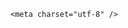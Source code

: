 <!DOCTYPE html>
<html lang="zh-CN">

<head>
    
<title>假清华院长频繁参加活动，假身份一搜索就会被识破，骗子用什么伎俩招摇撞骗的？他会被怎么处罚？_腾讯新闻</title>
<meta name="keywords" content="骗子,清华大学,清华,冒充,名誉权,刑法,名校">
<meta name="description" content="6月22日，澎湃新闻记者接获多位网友举报，一个名为“海宁上川商务发展有限公司”的微信公众号发文《清华大学经管学院浙江分院正式揭牌 赋能浙企高质量发展》称，6月22日上午，清华大学经济管理学院浙江分院签约授牌在海宁上川商务有限公司举行。本次活动聚焦“集众智 聚众力 谋非凡未来”主题，来自清华大学、企业界的代表...">
<meta name="author" content="腾讯网">
<meta name="copyright" content="Copyright 1998 - 2025 Tencent. All Rights Reserved">
<meta property="og:type" content="news" />

<meta property="og:title" content="假清华院长频繁参加活动，假身份一搜索就会被识破，骗子用什么伎俩招摇撞骗的？他会被怎么处罚？_腾讯新闻" />
<meta property="og:description" content="6月22日，澎湃新闻记者接获多位网友举报，一个名为“海宁上川商务发展有限公司”的微信公众号发文《清华大学经管学院浙江分院正式揭牌 赋能浙企高质量发展》称，6月22日上午，清华大学经济管理学院浙江分院签约授牌在海宁上川商务有限公司举行。本次活动聚焦“集众智 聚众力 谋非凡未来”主题，来自清华大学、企业界的代表..." />
<meta property="og:url" content="https://news.qq.com/rain/a/20250623Q01YL300" />
<meta property="og:image" content="https://inews.gtimg.com/news_ls/OtHf-xUqDTxD_Y77JzttXHk0La9OGc3ZoKpAQuvB7Z6cIAA_640330/0" />
<meta property="article:author" content="" />
<meta property="article:published_time" content="2025-06-23 15:52:22" />
<meta property="category" content="" />

    <meta charset="utf-8" />
<meta http-equiv="X-UA-Compatible" content="IE=Edge" />
<meta name="viewport" content="width=device-width, initial-scale=1, shrink-to-fit=no" />
<link rel="dns-prefetch" href="mat1.gtimg.com">
<link rel="dns-prefetch" href="i.news.qq.com">
<link rel="dns-prefetch" href="inews.gtimg.com">
<link rel="shortcut icon" href="https://mat1.gtimg.com/qqcdn/qqindex2021/favicon.ico">
<script nomodule="true" src="https://mat1.gtimg.com/qqcdn/qqindex2021/common-static/20240515201444/core3-37-1.min.js"></script>
<script>
  try {
    if (!window.IntersectionObserver) {
      var observerScript = document.createElement('script');
      observerScript.src = "https://mat1.gtimg.com/qqcdn/qqindex2021/common-static/20241024141058/intersection-observer-polyfill.js";
      document.head.appendChild(observerScript);
    }
  } catch (error) {}
</script>

<script>
  try {
    if (!Element.prototype.scrollTo) {
      var scrollScript = document.createElement('script');
      scrollScript.src = "https://mat1.gtimg.com/qqcdn/qqindex2021/common-static/20241025153001/scroll-behavior-polyfill.js";
      document.head.appendChild(scrollScript);
    }
  } catch (error) {}
</script>
<script>
  try {
    if ('scrollRestoration' in window.history) {
      window.history.scrollRestoration = 'manual';
    }
    window.isPcClient = Boolean(window.electron) && (
      window.navigator.userAgent.indexOf('pc-client') > 0 ||
      window.navigator.userAgent.indexOf('TencentNews') > 0
    );
  } catch {}
</script>
<script>
  try {
    if (window.isPcClient) {
      var bodyStyle = document.createElement('style');
      bodyStyle.innerText = 'body{ zoom: 0.95 }';
      document.head.appendChild(bodyStyle);
    }
  } catch {}
</script>
<script>
  window.DATA = {"news_update_time":1750669968,"question_id":"","copyright_share":"本文来自腾讯新闻客户端创作者，不代表腾讯新闻的观点和立场。","id":"20250623Q01YL300","isSensitive":0,"is_deleted":0,"likeInfo":0,"closeCommentBanner":0,"disableDeclare":1,"iNewsRecommendLevel":1,"questionInfo":{"id":"20250623Q01YL300","longtitle":"假清华院长频繁参加活动，用什么伎俩招摇撞骗的？会被如何处罚？","question_short_title":"假清华院长频繁参加活动，假身份一搜索就会被识破，骗子用什么伎俩招摇撞骗的？他会被怎么处罚？","relate_extend_infos":[{"title":"“清华大学经管学院院长曹玉磊”是谁？官方确认：假的，教职工中没有这个人","url":"https://view.inews.qq.com/a/20250622A06OMG00","abstract":"6月22日，澎湃新闻记者接获多位网友举报，一个名为“海宁上川商务发展有限公司”的微信公众号发文《清华大学经管学院浙江分院正式揭牌 赋能浙企高质量发展》称，6月22日上午，清华大学经济管理学院浙江分院签约授牌在海宁上川商务有限公司举行。本次活动聚焦“集众智 聚众力 谋非凡未来”主题，来自清华大学、企业界的代表...","articletype":"0","id":"20250622A06OMG00","longtitle":"“清华大学经管学院院长曹玉磊”是谁？官方确认：假的，教职工中没有这个人","picShowType":"90092","thumbnails_qqnews":["https://inews.gtimg.com/news_ls/OGYbxUdCq5lscmQh1aA12A3_Q8-OVrbSbqjaKSvpPg2tMAA_294195/0"]}],"thumbnails_qqnews":["https://inews.gtimg.com/om_ls/OuEld3NS4_AqlWbdysxcPfL4V_XIoEHI57Y_WbhoRrZHIAA_294195/0"],"title":"假清华院长频繁参加活动，假身份一搜索就会被识破，骗子用什么伎俩招摇撞骗的？他会被怎么处罚？","url":"http://view.inews.qq.com/a/20250623Q01YL300","abstract":""},"remarks":"","shareDesc":"腾讯新闻","emojiSwitch":1,"intro":"","news_app_recommend_status":4,"content_words_num":41,"relate_extend_infos":{"imgURLSmall":"https://inews.gtimg.com/news_ls/OGYbxUdCq5lscmQh1aA12A3_Q8-OVrbSbqjaKSvpPg2tMAA_150120/0","longTitle":"“清华大学经管学院院长曹玉磊”是谁？官方确认：假的，教职工中没有这个人","title":"“清华大学经管学院院长曹玉磊”是谁？官方确认：假的，教职工中没有这个人","url":"http://view.inews.qq.com/a/20250622A06OMG00","abstract":"6月22日，澎湃新闻记者接获多位网友举报，一个名为“海宁上川商务发展有限公司”的微信公众号发文《清华大学经管学院浙江分院正式揭牌 赋能浙企高质量发展》称，6月22日上午，清华大学经济管理学院浙江分院签约授牌在海宁上川商务有限公司举行。本次活动聚焦“集众智 聚众力 谋非凡未来”主题，来自清华大学、企业界的代表...","id":"20250622A06OMG00","imgURL":"https://inews.gtimg.com/news_ls/OGYbxUdCq5lscmQh1aA12A3_Q8-OVrbSbqjaKSvpPg2tMAA_640330/0"},"ret":0,"time":"2025-06-23 07:34:24","already_answer":false,"ai_switch":true,"article_category":"229","card":{"chlid":"22983986","icon":"https://inews.gtimg.com/om_ls/OPBO91JgEbYG-O62jC2hCRA_yoydsA8oEANb87pxgNxKgAA_200200/0","update_frequency":"1970-01-01 08:00:00","vip_desc":"腾讯新闻问答课代表官方账号","vip_icon_night":"http://inews.gtimg.com/newsapp_ls/0/14876052067/0","vip_place":"left","vip_icon":"http://inews.gtimg.com/newsapp_ls/0/14876051701/0","cpLevel":2,"chlname":"问答课代表","msgEntry":1,"vip_type_new":"30012","suid":"8QMc339d5IQeuTzY5QN3","liveInfo":{},"desc":"腾讯新闻问答课代表，结合当下热点新闻和网友热议，发现好问题，期待好回答。","uin":"ecbe89d289b6198c7996f16538ebc224f9","vip_type":"30012"},"forbidCommentUpDown":0,"self_declare":{"declare":"个人观点，仅供参考"},"shareImg":"https://inews.gtimg.com/om_ls/OuEld3NS4_AqlWbdysxcPfL4V_XIoEHI57Y_WbhoRrZHIAA_870492/0","title":"假清华院长频繁参加活动，假身份一搜索就会被识破，骗子用什么伎俩招摇撞骗的？他会被怎么处罚？","adInfo":{"openAds":1,"openAdsComment":1,"openAdsPhotos":1,"openAdsText":1,"openRelatedNewsAd":1},"all_long_pic":1,"final_declare":["个人观点，仅供参考"],"content":null,"copyright_wording_share":"免责声明","detail_entry":{"is_orignal":1,"orignal_entry":1},"emojiRelatedSwitch":1,"safe_cntl":{"close_all_emoticon_comment":0,"close_all_favorite":0,"close_all_ad":0,"close_all_rel":0,"close_comment_dislike":0,"close_global_news_sis":0,"close_relate_thing":0,"close_share_pull":0,"emoticon_comment_mode":0},"FadCid":"","abstract":"","categoryrray":{"category_id":"229","sub_category_id":"2044"},"surl":"https://view.inews.qq.com/a/20250623Q01YL300","answer_num":1,"channelEntryJumpType":1,"commentid":"","url":"https://view.inews.qq.com/a/20250623Q01YL300","extra_property":{"FeedbackDetailDisableInsert":1,"zanSkinType":""},"attribute":{},"atype":232,"enableDiffusion":1,"cms_id":"20250623Q01YL300","articleId":"20250623Q047DH00","article_type":232,"tags":"","desc":"6月22日，澎湃新闻记者接获多位网友举报，一个名为“海宁上川商务发展有限公司”的微信公众号发文《清华大学经管学院浙江分院正式揭牌 赋能浙企高质量发展》称，6月22日上午，清华大学经济管理学院浙江分院签约授牌在海宁上川商务有限公司举行。本次活动聚焦“集众智 聚众力 谋非凡未来”主题，来自清华大学、企业界的代表...","videoArr":[]};
</script>
<script>
  window.channelInfo = {"channelConfig":{"channelNav":[{"_auto_id":"1","active_alien_img":"","alien_img":"","channel_id":"news_news_home","is_local":"0","link":"https://www.qq.com","name_cn":"首页","name_en":"home"},{"_auto_id":"2","active_alien_img":"","alien_img":"","channel_id":"news_news_top","is_local":"0","link":"","name_cn":"要闻","name_en":"news"},{"_auto_id":"4","active_alien_img":"","alien_img":"","channel_id":"news_news_bj","is_local":"1","link":"","name_cn":"北京","name_en":"bj"},{"_auto_id":"5","active_alien_img":"","alien_img":"","channel_id":"news_news_tech","is_local":"0","link":"","name_cn":"科技","name_en":"tech"},{"_auto_id":"6","active_alien_img":"","alien_img":"","channel_id":"news_news_edu","is_local":"0","link":"","name_cn":"教育","name_en":"edu"},{"_auto_id":"7","active_alien_img":"https://inews.gtimg.com/newsapp_bt/0/06091154503_335/0","alien_img":"https://inews.gtimg.com/newsapp_bt/0/06091154503_335/0","channel_id":"news_news_download","is_local":"0","link":"https://news.qq.com/mobile/","name_cn":"电脑版","name_en":"https://news.qq.com/mobile/"},{"_auto_id":"8","active_alien_img":"","alien_img":"","channel_id":"tv","is_local":"0","link":"https://v.qq.com/channel/tv/?ptag=qqnews","name_cn":"电视剧","name_en":"tv"},{"_auto_id":"9","active_alien_img":"","alien_img":"","channel_id":"news_news_finance","is_local":"0","link":"","name_cn":"财经","name_en":"finance"},{"_auto_id":"10","active_alien_img":"","alien_img":"","channel_id":"news_news_qa","is_local":"0","link":"","name_cn":"热问","name_en":"qa"},{"_auto_id":"11","active_alien_img":"","alien_img":"","channel_id":"news_news_ent","is_local":"0","link":"","name_cn":"娱乐","name_en":"ent"},{"_auto_id":"13","active_alien_img":"","alien_img":"","channel_id":"variety","is_local":"0","link":"https://v.qq.com/channel/variety/?ptag=qqnews","name_cn":"综艺","name_en":"variety"},{"_auto_id":"14","active_alien_img":"","alien_img":"","channel_id":"news_news_sports","is_local":"0","link":"","name_cn":"体育","name_en":"sports"},{"_auto_id":"15","active_alien_img":"","alien_img":"","channel_id":"news_news_nba","is_local":"0","link":"","name_cn":"NBA","name_en":"nba"},{"_auto_id":"16","active_alien_img":"","alien_img":"","channel_id":"news_news_world","is_local":"0","link":"","name_cn":"国际","name_en":"world"},{"_auto_id":"17","active_alien_img":"","alien_img":"","channel_id":"news_news_mil","is_local":"0","link":"","name_cn":"军事","name_en":"milite"},{"_auto_id":"18","active_alien_img":"","alien_img":"","channel_id":"news_news_auto","is_local":"0","link":"","name_cn":"汽车","name_en":"auto"},{"_auto_id":"19","active_alien_img":"","alien_img":"","channel_id":"news_news_house","is_local":"0","link":"","name_cn":"房产","name_en":"house"},{"_auto_id":"20","active_alien_img":"","alien_img":"","channel_id":"news_news_antip","is_local":"0","link":"","name_cn":"健康","name_en":"health"},{"_auto_id":"21","active_alien_img":"","alien_img":"","channel_id":"news_news_video","is_local":"0","link":"","name_cn":"视频","name_en":"video"},{"_auto_id":"22","active_alien_img":"","alien_img":"","channel_id":"news_news_game","is_local":"0","link":"","name_cn":"游戏","name_en":"games"},{"_auto_id":"24","active_alien_img":"","alien_img":"","channel_id":"news_news_nchupin","is_local":"0","link":"","name_cn":"眼界","name_en":"chupin"},{"_auto_id":"25","active_alien_img":"","alien_img":"","channel_id":"news_news_football","is_local":"0","link":"","name_cn":"足球","name_en":"football"},{"_auto_id":"26","active_alien_img":"","alien_img":"","channel_id":"news_news_kepu","is_local":"0","link":"","name_cn":"科学","name_en":"kepu"},{"_auto_id":"28","active_alien_img":"","alien_img":"","channel_id":"news_news_digi","is_local":"0","link":"","name_cn":"数码","name_en":"digi"},{"_auto_id":"31","active_alien_img":"","alien_img":"","channel_id":"ymzx","is_local":"0","link":"https://gamer.qq.com/v2/cloudgame/game/96897?ichannel=txxwpc0Ftxxwpc1","name_cn":"元梦之星","name_en":"news_news_ymzx"},{"_auto_id":"32","active_alien_img":"","alien_img":"","channel_id":"movie","is_local":"0","link":"https://v.qq.com/channel/movie/?ptag=qqnews","name_cn":"电影","name_en":"movie"},{"_auto_id":"34","active_alien_img":"","alien_img":"","channel_id":"news_news_esport","is_local":"0","link":"","name_cn":"电竞","name_en":"esport"},{"_auto_id":"35","active_alien_img":"","alien_img":"","channel_id":"news_news_history","is_local":"0","link":"","name_cn":"历史","name_en":"history"},{"_auto_id":"36","active_alien_img":"","alien_img":"","channel_id":"news_news_baby","is_local":"0","link":"","name_cn":"育儿","name_en":"baby"},{"_auto_id":"37","active_alien_img":"","alien_img":"","channel_id":"hbjy","is_local":"0","link":"https://gp.qq.com/act/a20250421mnqlx/news.shtml","name_cn":"和平精英","name_en":"news_news_hbjy"},{"_auto_id":"38","active_alien_img":"","alien_img":"","channel_id":"cloud_gamer","is_local":"0","link":"https://gamer.qq.com/?ichannel=txxwpc0Ftxxwpc1","name_cn":"云游戏","name_en":"cloud_gamer"},{"_auto_id":"39","active_alien_img":"","alien_img":"","channel_id":"news_news_lic","is_local":"0","link":"","name_cn":"理财","name_en":"finance_licai"},{"_auto_id":"40","active_alien_img":"","alien_img":"","channel_id":"news_news_istock","is_local":"0","link":"","name_cn":"股票","name_en":"finance_stock"},{"_auto_id":"41","active_alien_img":"","alien_img":"","channel_id":"ren_min_shi_pin","is_local":"0","link":"https://news.qq.com/omn/author/8QMd3Hld74cbujbY?tab=om_video","name_cn":"人民视频","name_en":"ren_min_shi_pin"},{"_auto_id":"42","active_alien_img":"","alien_img":"","channel_id":"news_news_weather","is_local":"0","link":"https://tianqi.qq.com/index.htm","name_cn":"天气","name_en":"weather"}]}};
</script>
<script>
  window.articleConfig = {"rightConfig":[{"_auto_id":"1","category_key":"default","modules":"{\"moduleList\":[{\"title\":\"精选视频\",\"id\":\"video_album\",\"videoType\":\"tag\",\"videoId\":\"aUepxrtchGM=\"},{\"title\":\"下载条\",\"id\":\"download_banner\",\"isSticky\":1},{\"title\":\"热点榜\",\"id\":\"hot_rank_list\",\"isSticky\":1},{\"title\":\"广告推广\",\"id\":\"ssp_ad_module\",\"category\":\"ad_ssp\",\"loid\":\"109\",\"isSticky\":1}]}"}],"tonglanAdConfig":[],"bottomConfig":[],"videoAdConfig":[],"rightGameConfig":[]};
</script>
<script src="https://mat1.gtimg.com/www/js/emonitor/custom_ed041a23.js" charset="utf-8"></script>
<script>
  try {
    function ignoreBrowsers() {
      var userAgent = window.navigator.userAgent || '';
      return [
        /(googlebot|bingbot|yandex|twitterbot|facebookexternalhit|rogerbot|linkedinbot|embedly|quora link preview|showyoubot|outbrain|pinterest\/0\.|pinterestbot|slackbot|vkShare|W3C_Validator|whatsapp|petalbot|applebot|mpcrawler|spider)/i,
      ].some(function(element) {
        return element.test(userAgent);
      });
    }
    function ignoreErrors(errDesc) {
      if (!errDesc) {
        return false;
      }
      return [
        "chrome-extension",
      ].some(function (element) {
        return errDesc.indexOf(element) > -1;
      });
    }
    window.emonitorIns = emonitor.create({
      name: 'newsqq_quesionArticle',
      atta: {
        name: 'newsqq',
      },
      mode: '007',
      cdn: {
        sampling: 0.01,
      },
      onBeforeSend: function(data) {
        try {
          if (ignoreBrowsers()) {
            return false;
          }
          var emonitorCgiHost = data.source.cgihost;
          var emonitorHttpCode = String(data.source.httpcode);
          if (  emonitorHttpCode === '0' && (emonitorCgiHost === 'op.ssp.qq.com' || emonitorCgiHost === 'news.ssp.qq.com' )) {
            return false;
          }
          if (data.type === 'cgi' && ['i.news.qq.com', 'otheve.beacon.qq.com', 'op.ssp.qq.com', 'n.ssp.qq.com', 'news.ssp.qq.com', 'vm.gtimg.cn', 'r.inews.qq.com', 'dev.inews.qq.com'].indexOf(emonitorCgiHost) < 0) {
            return false;
          }

          if ((data.type === 'console' || data.type === 'jserror') && ignoreErrors(data.source.err_desc || data.source.err_msg)) {
            return false;
          }
        } catch (err) {
          console.warn(err);
        }
      },
      onMaxTimeOut: function(defaultConfig) {
        var rootDOM = document.getElementById('root');
        if (rootDOM && rootDOM.childNodes && rootDOM.childNodes.length === 0) {
          emonitorIns.config({
            baseUrl: defaultConfig.pecker.error,
          }).send({
            err_type: 'whitescreen',
          });
        }
      }
    });
  } catch (err) {
    console.warn(err);
  }
</script>
<link href="https://mat1.gtimg.com/qqcdn/qqindex2021/common-static/hel/qqnews-pc-dc_20250621073852/static/css/qa.css" rel="stylesheet">

<script>window.__HEL_PRESET_META__={"qqnews-pc-components":{"app":{"id":1366,"name":"qqnews-pc-components","app_group_name":"qqnews-pc-components","proj_ver":{"map":{},"utime":0},"online_version":"qqnews-pc-components_20250618033817","build_version":"qqnews-pc-components_20250621073802","update_at":"2025-06-21T11:38:52.000Z","desc":"set by [init], from container [formal.pc.dc.sz101011] worker [2]"},"version":{"sub_app_name":"qqnews-pc-components","sub_app_version":"qqnews-pc-components_20250621073802","src_map":{"webDirPath":"https://mat1.gtimg.com/qqcdn/qqindex2021/common-static/hel/qqnews-pc-components_20250621073802","htmlIndexSrc":"https://mat1.gtimg.com/qqcdn/qqindex2021/common-static/hel/qqnews-pc-components_20250621073802/index.html","extractMode":"all","iframeSrc":"","chunkCssSrcList":["https://mat1.gtimg.com/qqcdn/qqindex2021/common-static/hel/qqnews-pc-components_20250621073802/static/css/index.css"],"chunkJsSrcList":["https://mat1.gtimg.com/qqcdn/qqindex2021/common-static/hel/qqnews-pc-components_20250621073802/static/js/index.js"],"staticCssSrcList":[],"staticJsSrcList":["https://mat1.gtimg.com/qqcdn/qqindex2021/static/20231212123233/react.production.min.js","https://mat1.gtimg.com/qqcdn/qqindex2021/static/20231212123233/react-dom.production.min.js","https://mat1.gtimg.com/qqcdn/qqindex2021/common-static/hel/hel-base-v16.js"],"relativeCssSrcList":[],"relativeJsSrcList":[],"privCssSrcList":[],"srvModSrcList":[],"srvModSrcIndex":"","headAssetList":[{"tag":"staticScript","append":false,"attrs":{"src":"https://mat1.gtimg.com/qqcdn/qqindex2021/static/20231212123233/react.production.min.js"}},{"tag":"staticScript","append":false,"attrs":{"src":"https://mat1.gtimg.com/qqcdn/qqindex2021/static/20231212123233/react-dom.production.min.js"}},{"tag":"staticScript","append":false,"attrs":{"src":"https://mat1.gtimg.com/qqcdn/qqindex2021/common-static/hel/hel-base-v16.js"}},{"tag":"script","append":true,"attrs":{"src":"https://mat1.gtimg.com/qqcdn/qqindex2021/common-static/hel/qqnews-pc-components_20250621073802/static/js/index.js","defer":""}},{"tag":"link","append":true,"attrs":{"href":"https://mat1.gtimg.com/qqcdn/qqindex2021/common-static/hel/qqnews-pc-components_20250621073802/static/css/index.css","rel":"stylesheet"}}],"bodyAssetList":[]},"update_at":"2025-06-21T11:38:52.000Z","create_at":"2025-06-21T11:38:52.000Z","_worker_id":"2","_is_backup":true}}}</script>
<script>window.__VIEW_PATH__="question.ejs";</script>
</head>

<body id="dc-question-body">
  <div id="root"></div>
    <iframe style="display: none;" src="https://i.news.qq.com/web_backend/getWebPacUid"></iframe>
<script src="https://mat1.gtimg.com/qqcdn/qqindex2021/common-static/20240805160928/react.production.min.js"></script>
<script src="https://mat1.gtimg.com/qqcdn/qqindex2021/common-static/20240805160928/react-dom.production.min.js"></script>
<script src="https://mat1.gtimg.com/qqcdn/qqindex2021/common-static/20241018171503/universal-report.min.js"></script>
<script defer type="text/javascript" src="https://mat1.gtimg.com/qqcdn/qqindex2021/libs/barrier/aria.js?appid=9327b8b06379d9d1728bbfbe2025ef9c" charset="utf-8"></script>
<script defer src="https://t.captcha.qq.com/TCaptcha.js"></script>
<script>document.cookie="hel_err=;path=/;";</script>
<script src="https://mat1.gtimg.com/qqcdn/qqindex2021/common-static/hel/hel-base-v16.js"></script>
<script src="https://mat1.gtimg.com/qqcdn/qqindex2021/common-static/hel/qqnews-pc-hel-entry_20250117174052/static/js/index.js"></script>
<link rel="preload" href="https://mat1.gtimg.com/qqcdn/qqindex2021/common-static/hel/qqnews-pc-dc_20250621073852/static/js/qa.js" as="script">
<link rel="preload" href="https://mat1.gtimg.com/qqcdn/qqindex2021/common-static/hel/qqnews-pc-components_20250621073802/static/js/index.js" as="script">
<script>window.loadProject("https://mat1.gtimg.com/qqcdn/qqindex2021/common-static/hel/qqnews-pc-dc_20250621073852/static/js/qa.js");</script>
<iframe id="videoFrame" style="display: none;" src="https://video.qq.com/cookie/sync_qqnews.html"></iframe>
</body>

</html>
